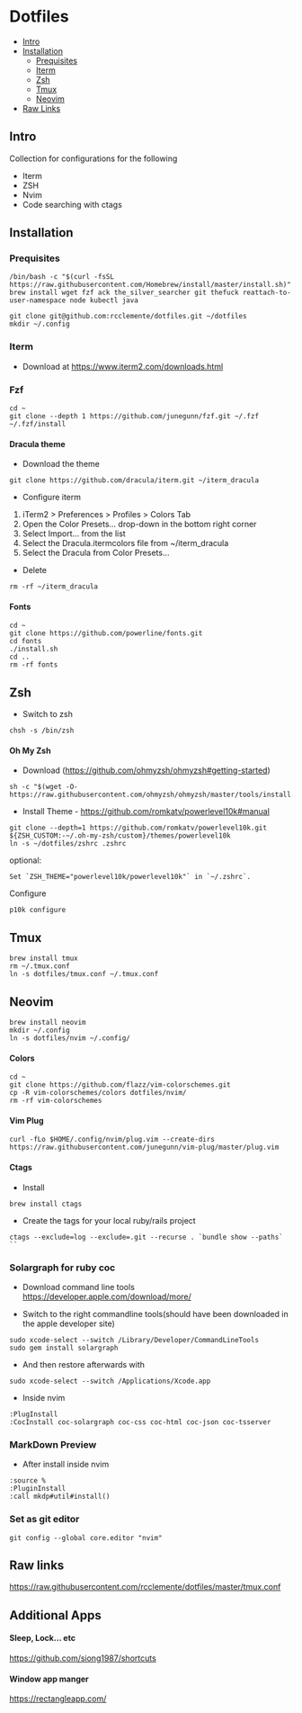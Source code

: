# Dotfiles

- [Intro](#intro)
- [Installation](#installation)
  - [Prequisites](#prequisites)
  - [Iterm](#iterm)
  - [Zsh](#zsh)
  - [Tmux](#tmux)
  - [Neovim](#neovim)
- [Raw Links](#rawlinks)

## Intro
Collection for configurations for the following

* Iterm
* ZSH
* Nvim
* Code searching with ctags

## Installation

### Prequisites

```
/bin/bash -c "$(curl -fsSL https://raw.githubusercontent.com/Homebrew/install/master/install.sh)"
brew install wget fzf ack the_silver_searcher git thefuck reattach-to-user-namespace node kubectl java

git clone git@github.com:rcclemente/dotfiles.git ~/dotfiles
mkdir ~/.config
```

### Iterm

- Download at https://www.iterm2.com/downloads.html

### Fzf

```
cd ~
git clone --depth 1 https://github.com/junegunn/fzf.git ~/.fzf
~/.fzf/install
```

#### Dracula theme

- Download the theme

```
git clone https://github.com/dracula/iterm.git ~/iterm_dracula
```

- Configure iterm

1. iTerm2 > Preferences > Profiles > Colors Tab
1. Open the Color Presets... drop-down in the bottom right corner
1. Select Import... from the list
1. Select the Dracula.itermcolors file from ~/iterm_dracula
1. Select the Dracula from Color Presets...

- Delete
```
rm -rf ~/iterm_dracula
```

#### Fonts

```
cd ~
git clone https://github.com/powerline/fonts.git
cd fonts
./install.sh
cd ..
rm -rf fonts
```

## Zsh

- Switch to zsh

```
chsh -s /bin/zsh
```

#### Oh My Zsh

- Download (https://github.com/ohmyzsh/ohmyzsh#getting-started)

```
sh -c "$(wget -O- https://raw.githubusercontent.com/ohmyzsh/ohmyzsh/master/tools/install.sh)"

```

- Install Theme - https://github.com/romkatv/powerlevel10k#manual

```
git clone --depth=1 https://github.com/romkatv/powerlevel10k.git ${ZSH_CUSTOM:-~/.oh-my-zsh/custom}/themes/powerlevel10k
ln -s ~/dotfiles/zshrc .zshrc
```

optional:

```
Set `ZSH_THEME="powerlevel10k/powerlevel10k"` in `~/.zshrc`.

```

Configure

```
p10k configure
```


## Tmux

```
brew install tmux
rm ~/.tmux.conf
ln -s dotfiles/tmux.conf ~/.tmux.conf
```

## Neovim

```
brew install neovim
mkdir ~/.config
ln -s dotfiles/nvim ~/.config/
```

#### Colors

```
cd ~
git clone https://github.com/flazz/vim-colorschemes.git
cp -R vim-colorschemes/colors dotfiles/nvim/
rm -rf vim-colorschemes
```

#### Vim Plug

```
curl -fLo $HOME/.config/nvim/plug.vim --create-dirs https://raw.githubusercontent.com/junegunn/vim-plug/master/plug.vim
```

#### Ctags

- Install

```
brew install ctags
```

- Create the tags for your local ruby/rails project

```
ctags --exclude=log --exclude=.git --recurse . `bundle show --paths` ``
```

### Solargraph for ruby coc

- Download command line tools https://developer.apple.com/download/more/

- Switch to the right commandline tools(should have been downloaded in the apple developer site)

```
sudo xcode-select --switch /Library/Developer/CommandLineTools
sudo gem install solargraph
```

- And then restore afterwards with

```
sudo xcode-select --switch /Applications/Xcode.app

```

- Inside nvim

```
:PlugInstall
:CocInstall coc-solargraph coc-css coc-html coc-json coc-tsserver
```

### MarkDown Preview

- After install inside nvim

```
:source %
:PluginInstall
:call mkdp#util#install()
```

### Set as git editor

```
git config --global core.editor "nvim"
```

## Raw links

https://raw.githubusercontent.com/rcclemente/dotfiles/master/tmux.conf

## Additional Apps

#### Sleep, Lock... etc
https://github.com/siong1987/shortcuts

#### Window app manger
https://rectangleapp.com/


